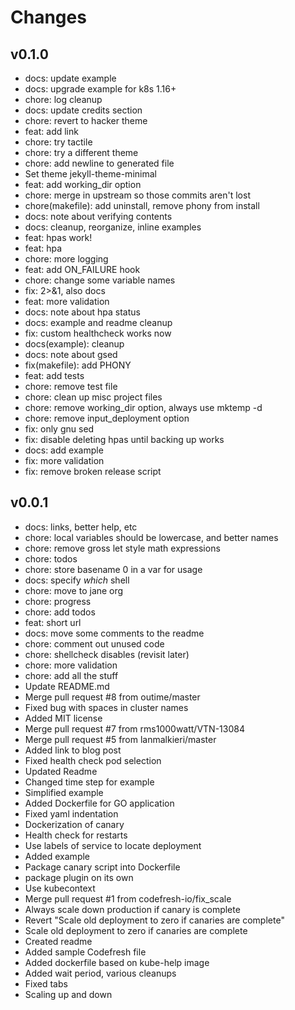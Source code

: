 # Changes


## v0.1.0

* docs: update example
* docs: upgrade example for k8s 1.16+
* chore: log cleanup
* docs: update credits section
* chore: revert to hacker theme
* feat: add link
* chore: try tactile
* chore: try a different theme
* chore: add newline to generated file
* Set theme jekyll-theme-minimal
* feat: add working_dir option
* chore: merge in upstream so those commits aren't lost
* chore(makefile): add uninstall, remove phony from install
* docs: note about verifying contents
* docs: cleanup, reorganize, inline examples
* feat: hpas work!
* feat: hpa
* chore: more logging
* feat: add ON_FAILURE hook
* chore: change some variable names
* fix: 2>&1, also docs
* feat: more validation
* docs: note about hpa status
* docs: example and readme cleanup
* fix: custom healthcheck works now
* docs(example): cleanup
* docs: note about gsed
* fix(makefile): add PHONY
* feat: add tests
* chore: remove test file
* chore: clean up misc project files
* chore: remove working_dir option, always use mktemp -d
* chore: remove input_deployment option
* fix: only gnu sed
* fix: disable deleting hpas until backing up works
* docs: add example
* fix: more validation
* fix: remove broken release script

## v0.0.1

* docs: links, better help, etc
* chore: local variables should be lowercase, and better names
* chore: remove gross let style math expressions
* chore: todos
* chore: store basename 0 in a var for usage
* docs: specify _which_ shell
* chore: move to jane org
* chore: progress
* chore: add todos
* feat: short url
* docs: move some comments to the readme
* chore: comment out unused code
* chore: shellcheck disables (revisit later)
* chore: more validation
* chore: add all the stuff
* Update README.md
* Merge pull request #8 from outime/master
* Fixed bug with spaces in cluster names
* Added MIT license
* Merge pull request #7 from rms1000watt/VTN-13084
* Merge pull request #5 from lanmalkieri/master
* Added link to blog post
* Fixed health check pod selection
* Updated Readme
* Changed time step for example
* Simplified example
* Added Dockerfile for GO application
* Fixed yaml indentation
* Dockerization of canary
* Health check for restarts
* Use labels of service to locate deployment
* Added example
* Package canary script into Dockerfile
* package plugin on its own
* Use kubecontext
* Merge pull request #1 from codefresh-io/fix_scale
* Always scale down production if canary is complete
* Revert "Scale old deployment to zero if canaries are complete"
* Scale old deployment to zero if canaries are complete
* Created readme
* Added sample Codefresh file
* Added dockerfile based on kube-help image
* Added wait period, various cleanups
* Fixed tabs
* Scaling up and down
